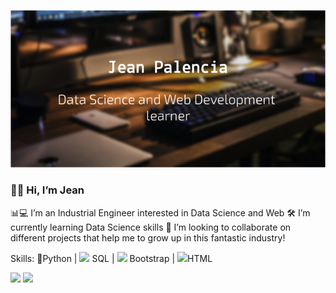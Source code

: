 ![](https://github.com/Jeank98/Jeank98/blob/main/src/img/banner.png?raw=true)

### 👋🏽 Hi, I’m Jean
📊💻 I’m an Industrial Engineer interested in Data Science and Web 
🛠 I’m currently learning Data Science skills
🔎 I’m looking to collaborate on different projects that help me to grow up in this fantastic industry!

Skills: 🐍Python | <img src="https://img.icons8.com/officel/16/000000/database.png"/> SQL | <img src="https://img.icons8.com/color/24/000000/bootstrap.png"/>  Bootstrap | <img src="https://img.icons8.com/color/24/000000/html-5--v1.png"/>HTML



[<img src="https://img.icons8.com/material/64/ffffff/linkedin--v1.png"/>](https://www.linkedin.com/in/jeanpalencia/)  [<img src="https://img.icons8.com/material/64/ffffff/twitter--v1.png"/>](https://twitter.com/_JeanPalencia)  
